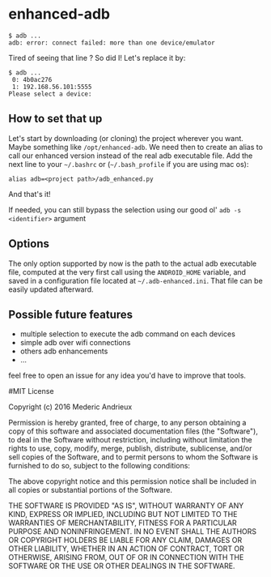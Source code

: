 # enhanced-adb

```
$ adb ...
adb: error: connect failed: more than one device/emulator
```

Tired of seeing that line ? So did I! Let's replace it by:

```
$ adb ...
 0: 4b0ac276
 1: 192.168.56.101:5555
Please select a device:
```

## How to set that up

Let's start by downloading (or cloning) the project wherever you want. Maybe something like `/opt/enhanced-adb`. 
We need then to create an alias to call our enhanced version instead of the real adb executable file. Add the next line to your `~/.bashrc` or (`~/.bash_profile` if you are using mac os):

```
alias adb=<project path>/adb_enhanced.py
```

And that's it!

If needed, you can still bypass the selection using our good ol' `adb -s <identifier>` argument

## Options

The only option supported by now is the path to the actual adb executable file, computed at the very first call using the `ANDROID_HOME` variable, and saved in a configuration file located at `~/.adb-enhanced.ini`. That file can be easily updated afterward.

## Possible future features

- multiple selection to execute the adb command on each devices
- simple adb over wifi connections
- others adb enhancements
- ...

feel free to open an issue for any idea you'd have to improve that tools.

#MIT License

Copyright (c) 2016 Mederic Andrieux

Permission is hereby granted, free of charge, to any person obtaining a copy
of this software and associated documentation files (the "Software"), to deal
in the Software without restriction, including without limitation the rights
to use, copy, modify, merge, publish, distribute, sublicense, and/or sell
copies of the Software, and to permit persons to whom the Software is
furnished to do so, subject to the following conditions:

The above copyright notice and this permission notice shall be included in all
copies or substantial portions of the Software.

THE SOFTWARE IS PROVIDED "AS IS", WITHOUT WARRANTY OF ANY KIND, EXPRESS OR
IMPLIED, INCLUDING BUT NOT LIMITED TO THE WARRANTIES OF MERCHANTABILITY,
FITNESS FOR A PARTICULAR PURPOSE AND NONINFRINGEMENT. IN NO EVENT SHALL THE
AUTHORS OR COPYRIGHT HOLDERS BE LIABLE FOR ANY CLAIM, DAMAGES OR OTHER
LIABILITY, WHETHER IN AN ACTION OF CONTRACT, TORT OR OTHERWISE, ARISING FROM,
OUT OF OR IN CONNECTION WITH THE SOFTWARE OR THE USE OR OTHER DEALINGS IN THE
SOFTWARE.
